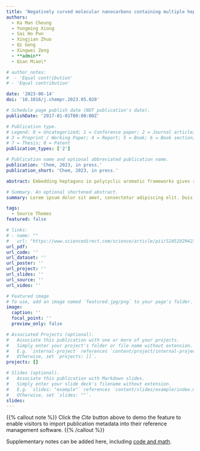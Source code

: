 ```yaml
---
title: 'Negatively curved molecular nanocarbons containing multiple heptagons are enabled by the Scholl reactions of macrocyclic precursors'
authors:
  - Ka Man Cheung
  - Yongming Xiong
  - Sai Ho Pun
  - Xingjian Zhuo
  - Qi Gong
  - Xingwei Zeng
  - **admin**
  - Qian Miao\*

# author_notes:
#  - 'Equal contribution'
# - 'Equal contribution'

date: '2023-06-14'
doi: '10.1016/j.chempr.2023.05.028'

# Schedule page publish date (NOT publication's date).
publishDate: '2017-01-01T00:00:00Z'

# Publication type.
# Legend: 0 = Uncategorized; 1 = Conference paper; 2 = Journal article;
# 3 = Preprint / Working Paper; 4 = Report; 5 = Book; 6 = Book section;
# 7 = Thesis; 8 = Patent
publication_types: ['2']

# Publication name and optional abbreviated publication name.
publication: 'Chem, 2023, in press.'
publication_short: 'Chem, 2023, in press.'

abstract: Embedding heptagons in polycyclic aromatic frameworks gives rise to negatively curved molecular nanocarbons, which not only are key fragments of long-sought-after carbon schwarzites but also bring new opportunities to explore unprecedented nanocarbons with interesting properties. This study demonstrates the Scholl reactions of macrocyclic precursors as a general strategy for synthesizing negatively curved molecular nanocarbons containing different numbers of heptagons. The π-backbones containing multiple heptagons are significantly curved and rigid, as revealed by density functional theory calculations and X-ray crystallography. Some of these negatively curved π-backbones are interlocked through both face-to-face and edge-to-face π-π interactions in the crystals. Such unusual π-π interactions have enabled a p-type organic semiconductor, although its hole mobility in the field effect transistors is limited by the amorphous nature of the vacuum-deposited films.

# Summary. An optional shortened abstract.
summary: Lorem ipsum dolor sit amet, consectetur adipiscing elit. Duis posuere tellus ac convallis placerat. Proin tincidunt magna sed ex sollicitudin condimentum.

tags:
  - Source Themes
featured: false

# links:
# - name: ""
#   url: "https://www.sciencedirect.com/science/article/pii/S2451929423002607"
url_pdf: 
url_code: ''
url_dataset: ''
url_poster: ''
url_project: ''
url_slides: ''
url_source: ''
url_video: ''

# Featured image
# To use, add an image named `featured.jpg/png` to your page's folder.
image:
  caption: ''
  focal_point: ''
  preview_only: false

# Associated Projects (optional).
#   Associate this publication with one or more of your projects.
#   Simply enter your project's folder or file name without extension.
#   E.g. `internal-project` references `content/project/internal-project/index.md`.
#   Otherwise, set `projects: []`.
projects: []

# Slides (optional).
#   Associate this publication with Markdown slides.
#   Simply enter your slide deck's filename without extension.
#   E.g. `slides: "example"` references `content/slides/example/index.md`.
#   Otherwise, set `slides: ""`.
slides:
---
```



{{% callout note %}}
Click the _Cite_ button above to demo the feature to enable visitors to import publication metadata into their reference management software.
{{% /callout %}}

Supplementary notes can be added here, including [code and math](https://wowchemy.com/docs/content/writing-markdown-latex/).
